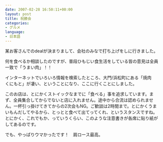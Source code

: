 ```yaml
---
date: 2007-02-28 16:50:11+00:00
layout: post
title: 祝勝会
categories:
- グルメ
language:
- 日本語
---
```


某お客さんでのdealが決まりまして、会社のみなで打ち上げをしに行きました。

何を食べるか相談したのですが、普段ひもじい食生活をしている皆の意見は全員一致で「うまい肉」！！

インターネットでいろいろ情報を検索したところ、大門/浜松町にある「焼肉　くにもと」が凄い、ということになり、ここに行くことにしました。

このお店は、とにかくストイックなまでに「食べる」事を追求しています。まず、全員集合してからでないと店に入れません。途中から合流は認められません。一杯引っ掛けてきてからの2次会もNG。ご歓談は2時間まで。とにかくうまいもんだしてやるから、とっとと食べて出てってくれ、というスタンスですね。とにかく、これでもか、っていうくらい、このような注意書きが各席に貼り紙がしてあるのです。

でも、やっぱりウマかったです！　肩ロース最高。
